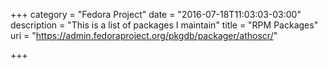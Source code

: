 +++
category = "Fedora Project"
date = "2016-07-18T11:03:03-03:00"
description = "This is a list of packages I maintain"
title = "RPM Packages"
uri = "https://admin.fedoraproject.org/pkgdb/packager/athoscr/"

+++

